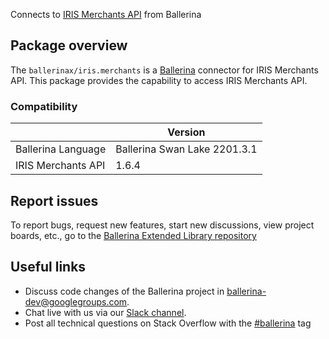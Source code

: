 Connects to [IRIS Merchants API](https://www.iriscrm.com/api) from Ballerina

## Package overview
The `ballerinax/iris.merchants` is a [Ballerina](https://ballerina.io/) connector for IRIS Merchants API.
This package provides the capability to access IRIS Merchants API.

### Compatibility
|                               | Version                         |
|-------------------------------|---------------------------------|
| Ballerina Language            | Ballerina Swan Lake 2201.3.1      | 
| IRIS Merchants API            | 1.6.4                           |

## Report issues
To report bugs, request new features, start new discussions, view project boards, etc., go to the [Ballerina Extended Library repository](https://github.com/ballerina-platform/ballerina-extended-library)

## Useful links
- Discuss code changes of the Ballerina project in [ballerina-dev@googlegroups.com](mailto:ballerina-dev@googlegroups.com).
- Chat live with us via our [Slack channel](https://ballerina.io/community/slack/).
- Post all technical questions on Stack Overflow with the [#ballerina](https://stackoverflow.com/questions/tagged/ballerina) tag
